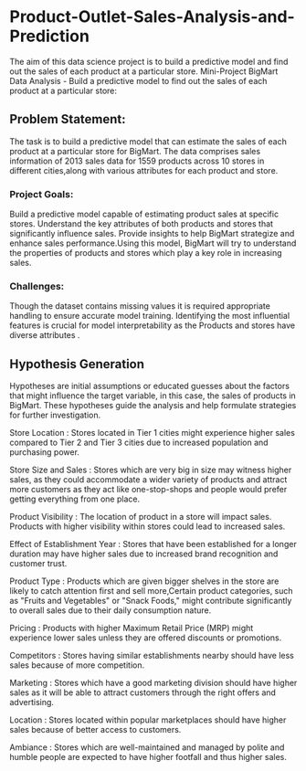 # Product-Outlet-Sales-Analysis-and-Prediction
The aim of this data science project is to build a predictive model and find out the sales of each product at a particular store.
Mini-Project
BigMart Data Analysis - Build a predictive model to find out the sales of each product at a particular store:

## Problem Statement:
The task is to build a predictive model that can estimate the sales of each product at a particular store for BigMart. The data comprises sales information of 2013 sales data for 1559 products across 10 stores in different cities,along with various attributes for each product and store.

### Project Goals:
Build a predictive model capable of estimating product sales at specific stores. Understand the key attributes of both products and stores that significantly influence sales. Provide insights to help BigMart strategize and enhance sales performance.Using this model, BigMart will try to understand the properties of products and stores which play a key role in increasing sales.

### Challenges:
Though the dataset contains missing values it is required appropriate handling to ensure accurate model training. Identifying the most influential features is crucial for model interpretability as the Products and stores have diverse attributes .

## Hypothesis Generation
Hypotheses are initial assumptions or educated guesses about the factors that might influence the target variable, in this case, the sales of products in BigMart. These hypotheses guide the analysis and help formulate strategies for further investigation.

Store Location : Stores located in Tier 1 cities might experience higher sales compared to Tier 2 and Tier 3 cities due to increased population and purchasing power.

Store Size and Sales : Stores which are very big in size may witness higher sales, as they could accommodate a wider variety of products and attract more customers as they act like one-stop-shops and people would prefer getting everything from one place.

Product Visibility : The location of product in a store will impact sales. Products with higher visibility within stores could lead to increased sales.

Effect of Establishment Year : Stores that have been established for a longer duration may have higher sales due to increased brand recognition and customer trust.

Product Type : Products which are given bigger shelves in the store are likely to catch attention first and sell more,Certain product categories, such as "Fruits and Vegetables" or "Snack Foods," might contribute significantly to overall sales due to their daily consumption nature.

Pricing : Products with higher Maximum Retail Price (MRP) might experience lower sales unless they are offered discounts or promotions.

Competitors : Stores having similar establishments nearby should have less sales because of more competition.

Marketing : Stores which have a good marketing division should have higher sales as it will be able to attract customers through the right offers and advertising.

Location : Stores located within popular marketplaces should have higher sales because of better access to customers.

Ambiance : Stores which are well-maintained and managed by polite and humble people are expected to have higher footfall and thus higher sales.
